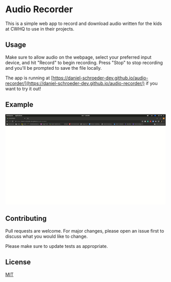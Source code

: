 # Audio Recorder

This is a simple web app to record and download audio written for the kids at CWHQ to use in their projects.

## Usage

Make sure to allow audio on the webpage, select your preferred input device, and hit "Record" to begin recording. Press "Stop" to stop recording and you'll be prompted to save the file locally. 

The app is running at [https://daniel-schroeder-dev.github.io/audio-recorder/](https://daniel-schroeder-dev.github.io/audio-recorder/) if you want to try it out!

## Example

![audio-recorder-usage example](audio-recorder-usage.gif)

## Contributing

Pull requests are welcome. For major changes, please open an issue first to discuss what you would like to change.

Please make sure to update tests as appropriate.

## License
[MIT](https://choosealicense.com/licenses/mit/)
